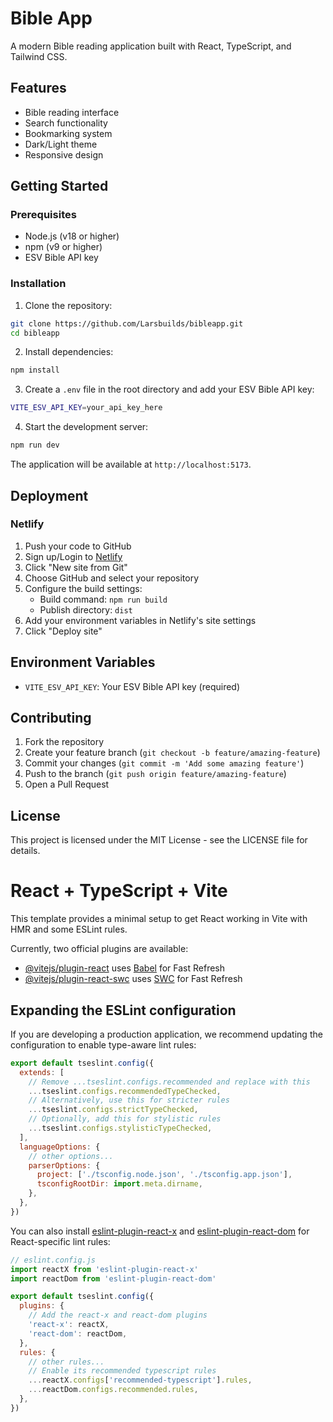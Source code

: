 # Bible App

A modern Bible reading application built with React, TypeScript, and Tailwind CSS.

## Features

- Bible reading interface
- Search functionality
- Bookmarking system
- Dark/Light theme
- Responsive design

## Getting Started

### Prerequisites

- Node.js (v18 or higher)
- npm (v9 or higher)
- ESV Bible API key

### Installation

1. Clone the repository:
```bash
git clone https://github.com/Larsbuilds/bibleapp.git
cd bibleapp
```

2. Install dependencies:
```bash
npm install
```

3. Create a `.env` file in the root directory and add your ESV Bible API key:
```bash
VITE_ESV_API_KEY=your_api_key_here
```

4. Start the development server:
```bash
npm run dev
```

The application will be available at `http://localhost:5173`.

## Deployment

### Netlify

1. Push your code to GitHub
2. Sign up/Login to [Netlify](https://www.netlify.com/)
3. Click "New site from Git"
4. Choose GitHub and select your repository
5. Configure the build settings:
   - Build command: `npm run build`
   - Publish directory: `dist`
6. Add your environment variables in Netlify's site settings
7. Click "Deploy site"

## Environment Variables

- `VITE_ESV_API_KEY`: Your ESV Bible API key (required)

## Contributing

1. Fork the repository
2. Create your feature branch (`git checkout -b feature/amazing-feature`)
3. Commit your changes (`git commit -m 'Add some amazing feature'`)
4. Push to the branch (`git push origin feature/amazing-feature`)
5. Open a Pull Request

## License

This project is licensed under the MIT License - see the LICENSE file for details.

# React + TypeScript + Vite

This template provides a minimal setup to get React working in Vite with HMR and some ESLint rules.

Currently, two official plugins are available:

- [@vitejs/plugin-react](https://github.com/vitejs/vite-plugin-react/blob/main/packages/plugin-react/README.md) uses [Babel](https://babeljs.io/) for Fast Refresh
- [@vitejs/plugin-react-swc](https://github.com/vitejs/vite-plugin-react-swc) uses [SWC](https://swc.rs/) for Fast Refresh

## Expanding the ESLint configuration

If you are developing a production application, we recommend updating the configuration to enable type-aware lint rules:

```js
export default tseslint.config({
  extends: [
    // Remove ...tseslint.configs.recommended and replace with this
    ...tseslint.configs.recommendedTypeChecked,
    // Alternatively, use this for stricter rules
    ...tseslint.configs.strictTypeChecked,
    // Optionally, add this for stylistic rules
    ...tseslint.configs.stylisticTypeChecked,
  ],
  languageOptions: {
    // other options...
    parserOptions: {
      project: ['./tsconfig.node.json', './tsconfig.app.json'],
      tsconfigRootDir: import.meta.dirname,
    },
  },
})
```

You can also install [eslint-plugin-react-x](https://github.com/Rel1cx/eslint-react/tree/main/packages/plugins/eslint-plugin-react-x) and [eslint-plugin-react-dom](https://github.com/Rel1cx/eslint-react/tree/main/packages/plugins/eslint-plugin-react-dom) for React-specific lint rules:

```js
// eslint.config.js
import reactX from 'eslint-plugin-react-x'
import reactDom from 'eslint-plugin-react-dom'

export default tseslint.config({
  plugins: {
    // Add the react-x and react-dom plugins
    'react-x': reactX,
    'react-dom': reactDom,
  },
  rules: {
    // other rules...
    // Enable its recommended typescript rules
    ...reactX.configs['recommended-typescript'].rules,
    ...reactDom.configs.recommended.rules,
  },
})
```

